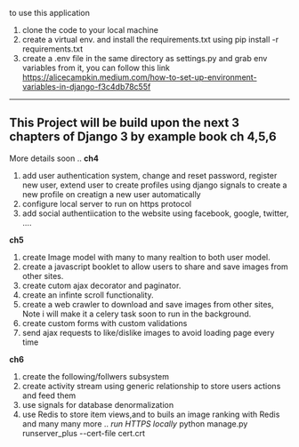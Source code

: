 to use this application
1. clone the code to your local machine
2. create a virtual env. and install the requirements.txt 
using pip install -r requirements.txt
3. create a .env file in the same directory as settings.py and grab env variables from it, you can follow this link
https://alicecampkin.medium.com/how-to-set-up-environment-variables-in-django-f3c4db78c55f
-----------------------------------------
This Project will be build upon the next 3 chapters of Django 3 by example book ch 4,5,6
----------------------------------------------------------------------------------------
More details soon ..
**ch4**
1. add user authentication system, change and reset password, register new user, extend user to create profiles using django signals to create a new profile on creatign a new user automatically
2. configure local server to run on https protocol
3. add social authentiication to the website using facebook, google, twitter, ....


**ch5**
1. create Image model with many to many realtion to both user  model.
2. create a javascript booklet to allow users to share and save images from other sites.
3. create cutom ajax decorator and paginator.
4. create an infinte scroll functionality.
5. create a web crawler to download and save images from other sites, Note i will make it a celery task soon to run in the background.
6. create custom forms with custom validations
7. send ajax requests to like/dislike images to avoid loading page every time


**ch6**
1. create the following/follwers subsystem
2. create activity stream using generic relationship to store users actions and feed them
3. use signals for database denormalization
4. use Redis to store item views,and to buils an image ranking with Redis
and many many more ..
*run HTTPS locally*
python manage.py runserver_plus --cert-file cert.crt 